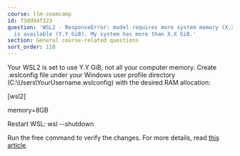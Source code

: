 ```yaml
---
course: llm-zoomcamp
id: f3dd94f323
question: 'WSL2 - ResponseError: model requires more system memory (X.X GiB) than
  is available (Y.Y GiB). My system has more than X.X GiB.'
section: General course-related questions
sort_order: 110
---
```


Your WSL2 is set to use Y.Y GiB, not all your computer memory. Create .wslconfig file under your Windows user profile directory (C:\Users\YourUsername\.wslconfig) with the desired RAM allocation:

[wsl2]

memory=8GB

Restart WSL: wsl --shutdown

Run the free command to verify the changes. For more details, read [this article](https://www.aleksandrhovhannisyan.com/blog/limiting-memory-usage-in-wsl-2/).

